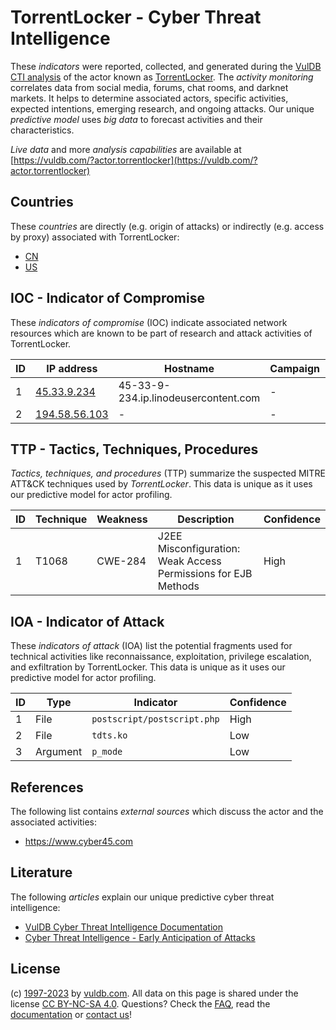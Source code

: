 # TorrentLocker - Cyber Threat Intelligence

These _indicators_ were reported, collected, and generated during the [VulDB CTI analysis](https://vuldb.com/?kb.cti) of the actor known as [TorrentLocker](https://vuldb.com/?actor.torrentlocker). The _activity monitoring_ correlates data from social media, forums, chat rooms, and darknet markets. It helps to determine associated actors, specific activities, expected intentions, emerging research, and ongoing attacks. Our unique _predictive model_ uses _big data_ to forecast activities and their characteristics.

_Live data_ and more _analysis capabilities_ are available at [https://vuldb.com/?actor.torrentlocker](https://vuldb.com/?actor.torrentlocker)

## Countries

These _countries_ are directly (e.g. origin of attacks) or indirectly (e.g. access by proxy) associated with TorrentLocker:

* [CN](https://vuldb.com/?country.cn)
* [US](https://vuldb.com/?country.us)

## IOC - Indicator of Compromise

These _indicators of compromise_ (IOC) indicate associated network resources which are known to be part of research and attack activities of TorrentLocker.

ID | IP address | Hostname | Campaign | Confidence
-- | ---------- | -------- | -------- | ----------
1 | [45.33.9.234](https://vuldb.com/?ip.45.33.9.234) | 45-33-9-234.ip.linodeusercontent.com | - | High
2 | [194.58.56.103](https://vuldb.com/?ip.194.58.56.103) | - | - | High

## TTP - Tactics, Techniques, Procedures

_Tactics, techniques, and procedures_ (TTP) summarize the suspected MITRE ATT&CK techniques used by _TorrentLocker_. This data is unique as it uses our predictive model for actor profiling.

ID | Technique | Weakness | Description | Confidence
-- | --------- | -------- | ----------- | ----------
1 | T1068 | CWE-284 | J2EE Misconfiguration: Weak Access Permissions for EJB Methods | High

## IOA - Indicator of Attack

These _indicators of attack_ (IOA) list the potential fragments used for technical activities like reconnaissance, exploitation, privilege escalation, and exfiltration by TorrentLocker. This data is unique as it uses our predictive model for actor profiling.

ID | Type | Indicator | Confidence
-- | ---- | --------- | ----------
1 | File | `postscript/postscript.php` | High
2 | File | `tdts.ko` | Low
3 | Argument | `p_mode` | Low

## References

The following list contains _external sources_ which discuss the actor and the associated activities:

* https://www.cyber45.com

## Literature

The following _articles_ explain our unique predictive cyber threat intelligence:

* [VulDB Cyber Threat Intelligence Documentation](https://vuldb.com/?kb.cti)
* [Cyber Threat Intelligence - Early Anticipation of Attacks](https://www.scip.ch/en/?labs.20201022)

## License

(c) [1997-2023](https://vuldb.com/?kb.changelog) by [vuldb.com](https://vuldb.com/?kb.about). All data on this page is shared under the license [CC BY-NC-SA 4.0](https://creativecommons.org/licenses/by-nc-sa/4.0/). Questions? Check the [FAQ](https://vuldb.com/?kb.faq), read the [documentation](https://vuldb.com/?kb) or [contact us](https://vuldb.com/?contact)!
